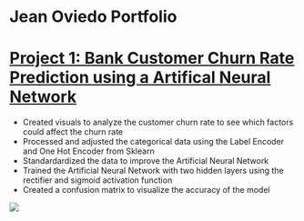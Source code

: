 # Jean Oviedo Portfolio 



# [Project 1: Bank Customer Churn Rate Prediction using a Artifical Neural Network](https://github.com/JMarcoOviedo/Bank_Customer_Churn-Model)

* Created visuals to analyze the customer churn rate to see which factors could affect the churn rate
* Processed and adjusted the categorical data using the Label Encoder and One Hot Encoder from Sklearn
* Standardardized the data to improve the Artificial Neural Network
* Trained the Artificial Neural Network with two hidden layers using the rectifier and sigmoid activation function 
* Created a confusion matrix to visualize the accuracy of the model 


![](https://github.com/JMarcoOviedo/Project-Code/blob/main/images/Bank1.png|width=100)
